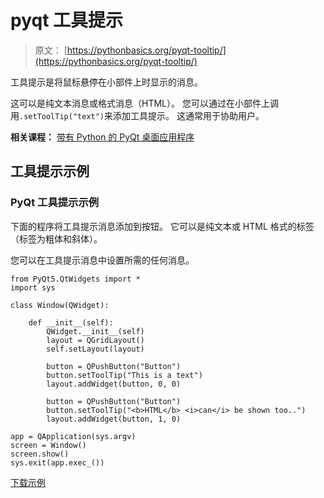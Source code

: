 # pyqt 工具提示

> 原文： [https://pythonbasics.org/pyqt-tooltip/](https://pythonbasics.org/pyqt-tooltip/)

工具提示是将鼠标悬停在小部件上时显示的消息。

这可以是纯文本消息或格式消息（HTML）。 您可以通过在小部件上调用`.setToolTip("text")`来添加工具提示。 这通常用于协助用户。

**相关课程：**
[带有 Python 的 PyQt 桌面应用程序](https://gum.co/pysqtsamples)

## 工具提示示例

### PyQt 工具提示示例

下面的程序将工具提示消息添加到按钮。 它可以是纯文本或 HTML 格式的标签（标签为粗体和斜体）。

您可以在工具提示消息中设置所需的任何消息。

```
from PyQt5.QtWidgets import *
import sys

class Window(QWidget):

    def __init__(self):
        QWidget.__init__(self)
        layout = QGridLayout()
        self.setLayout(layout)

        button = QPushButton("Button")
        button.setToolTip("This is a text")
        layout.addWidget(button, 0, 0)

        button = QPushButton("Button")
        button.setToolTip("<b>HTML</b> <i>can</i> be shown too..")
        layout.addWidget(button, 1, 0)

app = QApplication(sys.argv)
screen = Window()
screen.show()
sys.exit(app.exec_())

```

[下载示例](https://gum.co/pysqtsamples)